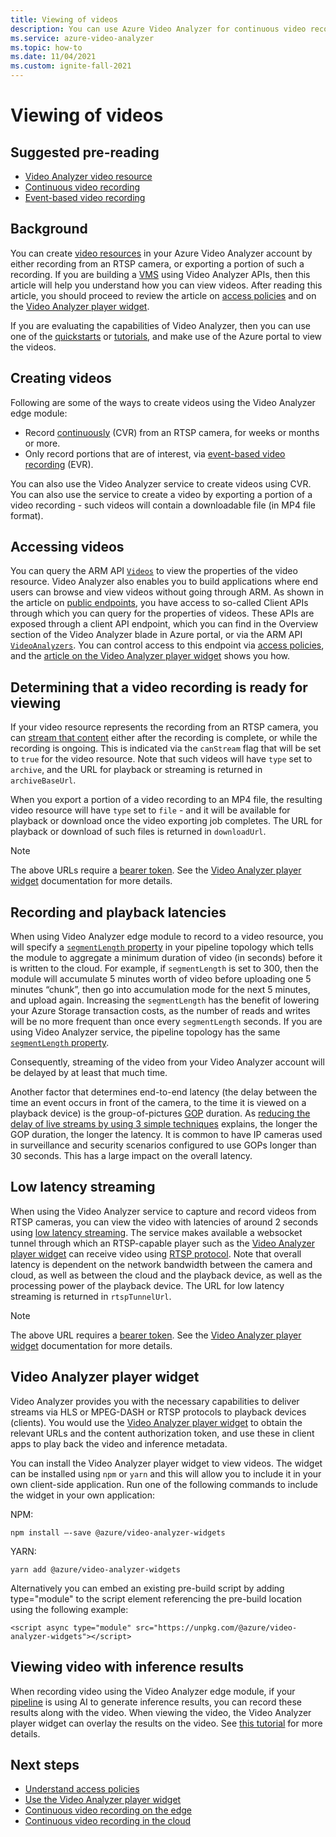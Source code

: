 ```yaml
---
title: Viewing of videos
description: You can use Azure Video Analyzer for continuous video recording, whereby you can record video into the cloud for weeks or months. You can also limit your recording to clips that are of interest, via event-based recording. In addition, when using Video Analyzer service to capture videos from cameras, you can stream the video as it is being captured. This article talks about how to view such videos.
ms.service: azure-video-analyzer
ms.topic: how-to
ms.date: 11/04/2021
ms.custom: ignite-fall-2021
---
```

# Viewing of videos

## Suggested pre-reading

* [Video Analyzer video resource](terminology.md#video)
* [Continuous video recording](continuous-video-recording.md)
* [Event-based video recording](event-based-video-recording-concept.md)

## Background  

You can create [video resources](terminology.md#video) in your Azure Video Analyzer account by either recording from an RTSP camera, or exporting a portion of such a recording. If you are building a [VMS](terminology.md#vms) using Video Analyzer APIs, then this article will help you understand how you can view videos. After reading this article, you should proceed to review the article on [access policies](access-policies.md) and on the [Video Analyzer player widget](player-widget.md). 

If you are evaluating the capabilities of Video Analyzer, then you can use one of the [quickstarts](edge/detect-motion-record-video-clips-cloud.md) or [tutorials](edge/use-continuous-video-recording.md), and make use of the Azure portal to view the videos.
<!-- TODO - add a section here about 1P/3P SaaS and how to use widgets to allow end users to view videos without talking to ARM APIs -->

## Creating videos

Following are some of the ways to create videos using the Video Analyzer edge module:

* Record [continuously](continuous-video-recording.md) (CVR) from an RTSP camera, for weeks or months or more.
* Only record portions that are of interest, via [event-based video recording](event-based-video-recording-concept.md) (EVR). 
 
You can also use the Video Analyzer service to create videos using CVR. You can also use the service to create a video by exporting a portion of a video recording - such videos will contain a downloadable file (in MP4 file format).

## Accessing videos

You can query the ARM API [`Videos`](https://github.com/Azure/azure-rest-api-specs/blob/master/specification/videoanalyzer/resource-manager/Microsoft.Media/preview/2021-11-01-preview/Videos.json) to view the properties of the video resource. Video Analyzer also enables you to build applications where end users can browse and view videos without going through ARM. As shown in the article on [public endpoints](access-public-endpoints-networking.md), you have access to so-called Client APIs through which you can query for the properties of videos. These APIs are exposed through a client API endpoint, which you can find in the Overview section of the Video Analyzer blade in Azure portal, or via the ARM API [`VideoAnalyzers`](https://github.com/Azure/azure-rest-api-specs/blob/master/specification/videoanalyzer/resource-manager/Microsoft.Media/preview/2021-11-01-preview/VideoAnalyzers.json). You can control access to this endpoint via [access policies](access-policies.md), and the [article on the Video Analyzer player widget](player-widget.md) shows you how.

## Determining that a video recording is ready for viewing

If your video resource represents the recording from an RTSP camera, you can [stream that content](terminology.md#streaming) either after the recording is complete, or while the recording is ongoing. This is indicated via the `canStream` flag that will be set to `true` for the video resource. Note that such videos will have `type` set to `archive`, and the URL for playback or streaming is returned in `archiveBaseUrl`. 

When you export a portion of a video recording to an MP4 file, the resulting video resource will have `type` set to `file` - and it will be available for playback or download once the video exporting job completes. The URL for playback or download of such files is returned in `downloadUrl`.
   > [!NOTE]
   > The above URLs require a [bearer token](./access-policies.md#creating-a-token). See the [Video Analyzer player widget](player-widget.md) documentation for more details.

## Recording and playback latencies

When using Video Analyzer edge module to record to a video resource, you will specify a [`segmentLength` property](https://github.com/Azure/azure-rest-api-specs/blob/master/specification/videoanalyzer/data-plane/VideoAnalyzer.Edge/preview/1.0.0/AzureVideoAnalyzer.json) in your pipeline topology which tells the module to aggregate a minimum duration of video (in seconds) before it is written to the cloud. For example, if `segmentLength` is set to 300, then the module will accumulate 5 minutes worth of video before uploading one 5 minutes “chunk”, then go into accumulation mode for the next 5 minutes, and upload again. Increasing the `segmentLength` has the benefit of lowering your Azure Storage transaction costs, as the number of reads and writes will be no more frequent than once every `segmentLength` seconds. If you are using Video Analyzer service, the pipeline topology has the same [`segmentLength` property](https://github.com/Azure/azure-rest-api-specs/blob/master/specification/videoanalyzer/resource-manager/Microsoft.Media/preview/2021-11-01-preview/PipelineTopologies.json).

Consequently, streaming of the video from your Video Analyzer account will be delayed by at least that much time. 

Another factor that determines end-to-end latency (the delay between the time an event occurs in front of the camera, to the time it is viewed on a playback device) is the group-of-pictures [GOP](https://en.wikipedia.org/wiki/Group_of_pictures) duration. As [reducing the delay of live streams by using 3 simple techniques](https://medium.com/vrt-digital-studio/reducing-the-delay-of-live-streams-by-using-3-simple-techniques-e8e028b0a641) explains, the longer the GOP duration, the longer the latency. It is common to have IP cameras used in surveillance and security scenarios configured to use GOPs longer than 30 seconds. This has a large impact on the overall latency.

## Low latency streaming

When using the Video Analyzer service to capture and record videos from RTSP cameras, you can view the video with latencies of around 2 seconds using [low latency streaming](terminology.md#low-latency-streaming). The service makes available a websocket tunnel through which an RTSP-capable player such as the [Video Analyzer player widget](player-widget.md) can receive video using [RTSP protocol](https://datatracker.ietf.org/doc/html/rfc7826.html). Note that overall latency is dependent on the network bandwidth between the camera and cloud, as well as between the cloud and the playback device, as well as the processing power of the playback device. The URL for low latency streaming is returned in `rtspTunnelUrl`.

   > [!NOTE]
   > The above URL requires a [bearer token](./access-policies.md#creating-a-token). See the [Video Analyzer player widget](player-widget.md) documentation for more details.

## Video Analyzer player widget
Video Analyzer provides you with the necessary capabilities to deliver streams via HLS or MPEG-DASH or RTSP protocols to playback devices (clients). You would use the [Video Analyzer player widget](player-widget.md) to obtain the relevant URLs and the content authorization token, and use these in client apps to play back the video and inference metadata.

You can install the Video Analyzer player widget to view videos. The widget can be installed using `npm` or `yarn` and this will allow you to include it in your own client-side application. Run one of the following commands to include the widget in your own application:

NPM:
```
npm install –-save @azure/video-analyzer-widgets
```
YARN:
```
yarn add @azure/video-analyzer-widgets 
```
Alternatively you can embed an existing pre-build script by adding type="module" to the script element referencing the pre-build location using the following example:

```
<script async type="module" src="https://unpkg.com/@azure/video-analyzer-widgets"></script> 
``` 

## Viewing video with inference results
When recording video using the Video Analyzer edge module, if your [pipeline](pipeline.md) is using AI to generate inference results, you can record these results along with the video. When viewing the video, the Video Analyzer player widget can overlay the results on the video. See [this tutorial](edge/record-stream-inference-data-with-video.md) for more details.

## Next steps

* [Understand access policies](access-policies.md)
* [Use the Video Analyzer player widget](player-widget.md)
* [Continuous video recording on the edge](edge/use-continuous-video-recording.md)
* [Continuous video recording in the cloud](cloud/get-started-livepipelines-portal.md)
